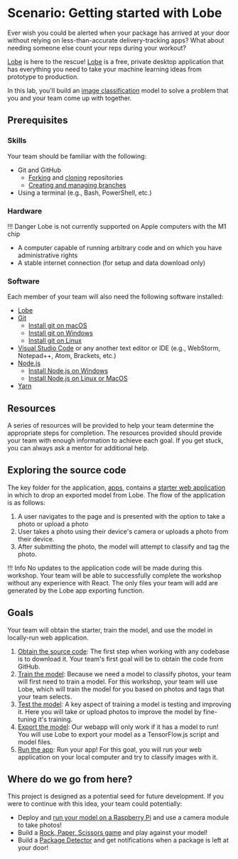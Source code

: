 # Scenario: Getting started with Lobe 

Ever wish you could be alerted when your package has arrived at your door without relying on less-than-accurate delivery-tracking apps? What about needing someone else count your reps during your workout? 

[Lobe] is here to the rescue! [Lobe] is a free, private desktop application that has everything you need to take your machine learning ideas from prototype to production. 

In this lab, you'll build an [image classification](https://www.lobe.ai/docs/welcome/welcome#what-is-image-classification) model to solve a problem that you and your team come up with together.

## Prerequisites

### Skills
Your team should be familiar with the following:

- Git and GitHub
    - [Forking](https://docs.github.com/github/getting-started-with-github/quickstart/fork-a-repo) and [cloning](https://docs.github.com/github/creating-cloning-and-archiving-repositories/cloning-a-repository-from-github/cloning-a-repository) repositories
    - [Creating and managing branches](https://docs.github.com/en/desktop/contributing-and-collaborating-using-github-desktop/making-changes-in-a-branch/managing-branches)
- Using a terminal (e.g., Bash, PowerShell, etc.)

### Hardware
!!! Danger
    Lobe is not currently supported on Apple computers with the M1 chip

- A computer capable of running arbitrary code and on which you have administrative rights
- A stable internet connection (for setup and data download only)

### Software
Each member of your team will also need the following software installed:

- [Lobe](https://www.lobe.ai/)
- [Git](https://git-scm.com/downloads)
    - [Install git on macOS](https://git-scm.com/download/mac)
    - [Install git on Windows](https://git-scm.com/download/win)
    - [Install git on Linux](https://git-scm.com/download/linux)
- [Visual Studio Code](https://code.visualstudio.com/) or any another text editor or IDE (e.g., WebStorm, Notepad++, Atom, Brackets, etc.)
- [Node.js](https://nodejs.org/)
    - [Install Node.js on Windows](https://docs.microsoft.com/windows/dev-environment/javascript/nodejs-on-windows)
    - [Install Node.js on Linux or MacOS](https://github.com/nvm-sh/nvm#installing-and-updating)
- [Yarn](https://yarnpkg.com/getting-started/install#per-project-install)


## Resources

A series of resources will be provided to help your team determine the appropriate steps for completion. The resources provided should provide your team with enough information to achieve each goal. If you get stuck, you can always ask a mentor for additional help.


## Exploring the source code

The key folder for the application, [apps](./apps), contains a [starter web application](./apps/web-bootstrap) in which to drop an exported model from Lobe. The flow of the application is as follows:

1. A user navigates to the page and is presented with the option to take a photo or upload a photo
1. User takes a photo using their device's camera or uploads a photo from their device.
1. After submitting the photo, the model will attempt to classify and tag the photo.

!!! Info 
    No updates to the application code will be made during this workshop. Your team will be able to successfully complete the workshop without any experience with React. The only files your team will add are generated by the Lobe app exporting function.

## Goals

Your team will obtain the starter, train the model, and use the model in locally-run web application.

1. [Obtain the source code](./goals/0-obtain-source.md):
   The first step when working with any codebase is to download it. Your team's first goal will be to obtain the code from GitHub.
2. [Train the model](./goals/1-train.md):
   Because we need a model to classify photos, your team will first need to train a model. For this workshop, your team will use Lobe, which will train the model for you based on photos and tags that your team selects.
3. [Test the model](./goals/2-test.md):
   A key aspect of training a model is testing and improving it. Here you will take or upload photos to improve the model by fine-tuning it's training.
4. [Export the model](./goals/3-export.md):
   Our webapp will only work if it has a model to run! You will use Lobe to export your model as a TensorFlow.js script and model files.
5. [Run the app](./goals/4-run.md):
   Run your app! For this goal, you will run your web application on your local computer and try to classify images with it.

## Where do we go from here?

This project is designed as a potential seed for future development. If you were to continue with this idea, your team could potentially:

- Deploy and [run your model on a Raspberry Pi](https://learn.adafruit.com/machine-learning-101-lobe-braincraft) and use a camera module to take photos!
- Build a [Rock, Paper, Scissors game](https://learn.adafruit.com/lobe-rock-paper-scissors) and play against your model!
- Build a [Package Detector](https://learn.adafruit.com/build-an-ml-package-detector) and get notifications when a package is left at your door!


<!-- References -->
[Lobe]: https://www.lobe.ai/
